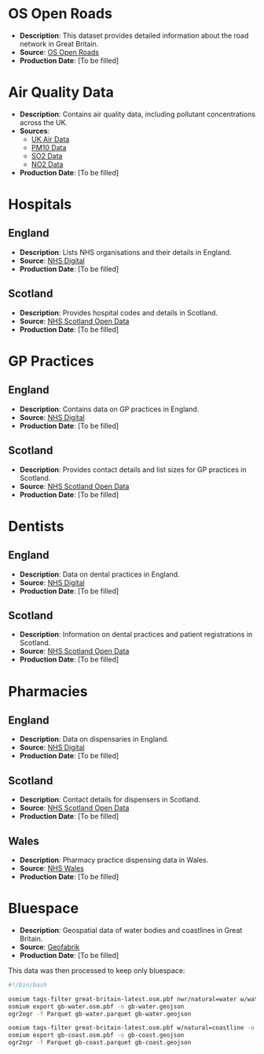 # OS Open Roads

- **Description**: This dataset provides detailed information about the road network in Great Britain.
- **Source**: [OS Open Roads](https://api.os.uk/downloads/v1/products/OpenRoads/downloads?area=GB&format=GeoPackage&redirect)
- **Production Date**: [To be filled]

# Air Quality Data

- **Description**: Contains air quality data, including pollutant concentrations across the UK.
- **Sources**:
  - [UK Air Data](https://uk-air.defra.gov.uk/data/pcm-data)
  - [PM10 Data](https://uk-air.defra.gov.uk/datastore/pcm/mappm102022g.csv)
  - [SO2 Data](https://uk-air.defra.gov.uk/datastore/pcm/mapso22022.csv)
  - [NO2 Data](https://uk-air.defra.gov.uk/datastore/pcm/mapno22022.csv)
- **Production Date**: [To be filled]

# Hospitals

## England

- **Description**: Lists NHS organisations and their details in England.
- **Source**: [NHS Digital](https://digital.nhs.uk/services/organisation-data-service/export-data-files/csv-downloads/other-nhs-organisations)
- **Production Date**: [To be filled]

## Scotland

- **Description**: Provides hospital codes and details in Scotland.
- **Source**: [NHS Scotland Open Data](https://www.opendata.nhs.scot/dataset/hospital-codes)
- **Production Date**: [To be filled]

# GP Practices

## England

- **Description**: Contains data on GP practices in England.
- **Source**: [NHS Digital](https://digital.nhs.uk/services/organisation-data-service/export-data-files/csv-downloads/gp-and-gp-practice-related-data)
- **Production Date**: [To be filled]

## Scotland

- **Description**: Provides contact details and list sizes for GP practices in Scotland.
- **Source**: [NHS Scotland Open Data](https://www.opendata.nhs.scot/dataset/gp-practice-contact-details-and-list-sizes)
- **Production Date**: [To be filled]

# Dentists

## England

- **Description**: Data on dental practices in England.
- **Source**: [NHS Digital](https://digital.nhs.uk/services/organisation-data-service/export-data-files/csv-downloads/miscellaneous)
- **Production Date**: [To be filled]

## Scotland

- **Description**: Information on dental practices and patient registrations in Scotland.
- **Source**: [NHS Scotland Open Data](https://www.opendata.nhs.scot/dataset/dental-practices-and-patient-registrations)
- **Production Date**: [To be filled]

# Pharmacies

## England

- **Description**: Data on dispensaries in England.
- **Source**: [NHS Digital](https://digital.nhs.uk/services/organisation-data-service/export-data-files/csv-downloads/gp-and-gp-practice-related-data)
- **Production Date**: [To be filled]

## Scotland

- **Description**: Contact details for dispensers in Scotland.
- **Source**: [NHS Scotland Open Data](https://www.opendata.nhs.scot/dataset/dispenser-location-contact-details)
- **Production Date**: [To be filled]

## Wales

- **Description**: Pharmacy practice dispensing data in Wales.
- **Source**: [NHS Wales](https://nwssp.nhs.wales/ourservices/primary-care-services/general-information/data-and-publications/pharmacy-practice-dispensing-data/)
- **Production Date**: [To be filled]

# Bluespace

- **Description**: Geospatial data of water bodies and coastlines in Great Britain.
- **Source**: [Geofabrik](https://download.geofabrik.de/europe/great-britain.html)
- **Production Date**: [To be filled]

This data was then processed to keep only bluespace:

```bash
#!/bin/bash

osmium tags-filter great-britain-latest.osm.pbf nwr/natural=water w/waterway=* -o gb-water.osm.pbf
osmium export gb-water.osm.pbf -o gb-water.geojson
ogr2ogr -f Parquet gb-water.parquet gb-water.geojson 

osmium tags-filter great-britain-latest.osm.pbf w/natural=coastline -o gb-coast.osm.pbf
osmium export gb-coast.osm.pbf -o gb-coast.geojson
ogr2ogr -f Parquet gb-coast.parquet gb-coast.geojson 
```
